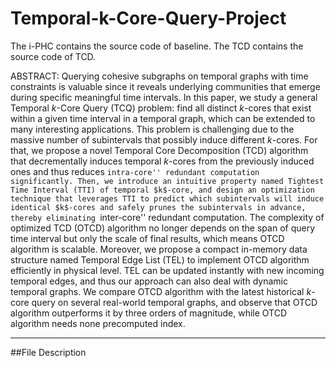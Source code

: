 # Temporal-k-Core-Query-Project
The i-PHC contains the source code of baseline.
The TCD contains the source code of TCD.

ABSTRACT:	Querying cohesive subgraphs on temporal graphs with time constraints is valuable since it reveals underlying communities that emerge during specific meaningful time intervals. In this paper, we study a general Temporal $k$-Core Query (TCQ) problem: find all distinct $k$-cores that exist within a given time interval in a temporal graph, which can be extended to many interesting applications. This problem is challenging due to the massive number of subintervals that possibly induce different $k$-cores. For that, we propose a novel Temporal Core Decomposition (TCD) algorithm that decrementally induces temporal $k$-cores from the previously induced ones and thus reduces ``intra-core'' redundant computation significantly. Then, we introduce an intuitive property named Tightest Time Interval (TTI) of temporal $k$-core, and design an optimization technique that leverages TTI to predict which subintervals will induce identical $k$-cores and safely prunes the subintervals in advance, thereby eliminating ``inter-core'' redundant computation. The complexity of optimized TCD (OTCD) algorithm no longer depends on the span of query time interval but only the scale of final results, which means OTCD algorithm is scalable. Moreover, we propose a compact in-memory data structure named Temporal Edge List (TEL) to implement OTCD algorithm efficiently in physical level. TEL can be updated instantly with new incoming temporal edges, and thus our approach can also deal with dynamic temporal graphs. We compare OTCD algorithm with the latest historical $k$-core query on several real-world temporal graphs, and observe that OTCD algorithm outperforms it by three orders of magnitude, while OTCD algorithm needs none precomputed index.

***

##File Description
